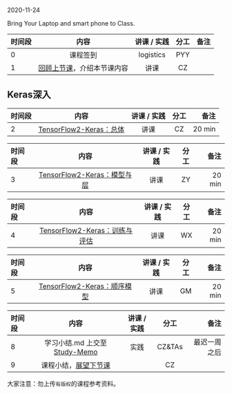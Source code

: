 2020-11-24

Bring Your Laptop and smart phone  to Class. 

|时间段  |  内容    | 讲课 / 实践     |  分工  |  备注       |
| :---  |   :----:    |   :----:    |    :----:    | ---: |
|   0   |  课程签到     |  logistics   |     PYY     |        |
|   1   |  [回顾上节课](../WW6/WW6-Plan.md)，介绍本节课内容   |  讲课 |   CZ  |    |


## Keras深入

|时间段 |  内容    | 讲课 / 实践     |  分工  |  备注       |
| :--- |   :----:    |   :----:    |    :----:    | ---: |
|   2  | [TensorFlow2-Keras：总体](../../../DeepLearning/TensorFlow2-Keras-basic.md)   | 讲课 |  CZ   |  20 min   |


|时间段 |  内容    | 讲课 / 实践     |  分工  |  备注       |
| :--- |   :----:    |   :----:    |    :----:    | ---: |
|   3  | [TensorFlow2-Keras：模型与层](../../../DeepLearning/TensorFlow2-Keras-basic.md)   | 讲课 |  ZY   |  20 min   |

|时间段 |  内容    | 讲课 / 实践     |  分工  |  备注       |
| :--- |   :----:    |   :----:    |    :----:    | ---: |
|   4  | [TensorFlow2-Keras：训练与评估](../../../DeepLearning/TensorFlow2-Keras-basic.md)   | 讲课 |  WX   |  20 min   |


|时间段 |  内容    | 讲课 / 实践     |  分工  |  备注       |
| :--- |   :----:    |   :----:    |    :----:    | ---: |
|   5  | [TensorFlow2-Keras：顺序模型](../../../DeepLearning/TensorFlow2-Keras-basic.md)   | 讲课 |  GM   |  20 min   |


|时间段  |  内容    | 讲课 / 实践     |  分工  |  备注       |
| :---  |   :----:    |   :----:    |    :----:    | ---: |
|   8   | 学习小结.md 上交至[Study-Memo](../../Study-Memo)   |  实践    |     CZ&TAs     |   最迟一周之后     |
|   9   | 课程小结，[展望下节课](../WW8/WW8-Plan.md)  |     |  CZ |   |



大家注意：勿上传``有版权``的课程参考资料。

